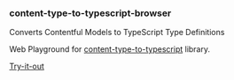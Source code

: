### content-type-to-typescript-browser

Converts Contentful Models to TypeScript Type Definitions

Web Playground for [content-type-to-typescript](https://github.com/sbezludny/content-type-to-typescript) library.

[Try-it-out](https://content-type-to-typescript.netlify.com/)
